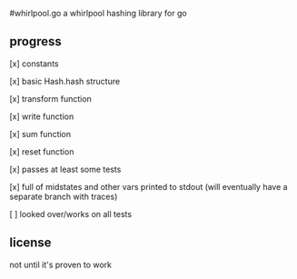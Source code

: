 #whirlpool.go
a whirlpool hashing library for go

## progress

[x] constants

[x] basic Hash.hash structure

[x] transform function

[x] write function

[x] sum function

[x] reset function

[x] passes at least some tests

[x] full of midstates and other vars printed to stdout (will eventually have a separate branch with traces)

[ ] looked over/works on all tests


## license

not until it's proven to work
